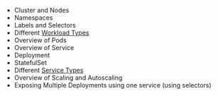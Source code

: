 * Cluster and Nodes
* Namespaces
* Labels and Selectors
* Different [Workload Types](https://kubernetes.io/docs/concepts/workloads/)
* Overview of Pods
* Overview of Service
* Deployment
* StatefulSet
* Different [Service Types](https://kubernetes.io/docs/concepts/services-networking/service/#publishing-services-service-types)
* Overview of Scaling and Autoscaling
* Exposing Multiple Deployments using one service (using selectors)
